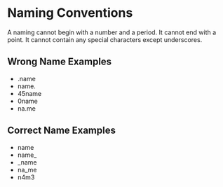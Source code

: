 # Naming Conventions

A naming cannot begin with a number and a period. It cannot end with a point. It cannot contain any special characters except underscores.

## Wrong Name Examples
+ .name
+ name.
+ 45name
+ 0name
+ na.me

## Correct Name Examples
+ name
+ name_
+ _name
+ na_me
+ n4m3
